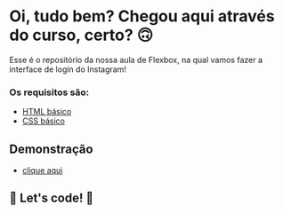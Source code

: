 # Oi, tudo bem? Chegou aqui através do curso, certo? 🙃

Esse é o repositório da nossa aula de Flexbox, na qual vamos fazer a interface de login do Instagram! 

### Os requisitos são:

* [HTML básico](https://www.w3schools.com/html/)
* [CSS básico](https://developer.mozilla.org/pt-BR/docs/Web/CSS)

## Demonstração
* [clique aqui](https://instagram-login-kssmw5gn6-mr-kuro.vercel.app/)

## 🚀 Let's code! 🚀
